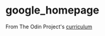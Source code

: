 # google_homepage
From The Odin Project's [curriculum](http://www.theodinproject.com/courses/web-development-101/lessons/html-css)
